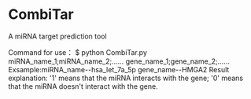 # CombiTar
A miRNA target prediction tool

Command for use：
  $ python CombiTar.py miRNA_name_1;miRNA_name_2;…… gene_name_1;gene_name_2;……
  Exsample:miRNA_name--hsa_let_7a_5p gene_name--HMGA2
Result explanation:
   '1' means that the miRNA interacts with the gene;
   '0' means that the miRNA doesn't interact with the gene.

